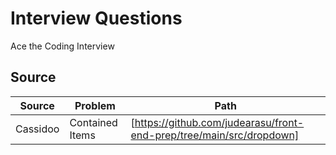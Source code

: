 # Interview Questions

Ace the Coding Interview

## Source

| Source   | Problem         | Path                                                                 |
| -------- | --------------- | -------------------------------------------------------------------- |
| Cassidoo | Contained Items | [https://github.com/judearasu/front-end-prep/tree/main/src/dropdown] |
